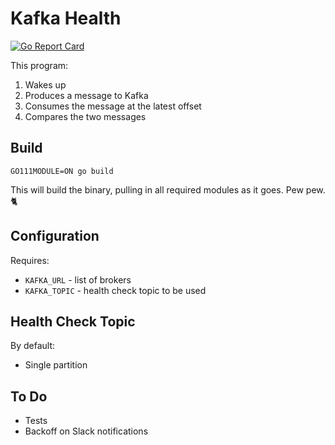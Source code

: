 # Kafka Health

[![Go Report Card](https://goreportcard.com/badge/github.com/chris-vest/kafka-health)](https://goreportcard.com/report/github.com/chris-vest/kafka-health)

This program:

1) Wakes up
2) Produces a message to Kafka
3) Consumes the message at the latest offset
4) Compares the two messages

## Build

`GO111MODULE=ON go build`

This will build the binary, pulling in all required modules as it goes. Pew pew. :cat2:

## Configuration

Requires:

* `KAFKA_URL` - list of brokers
* `KAFKA_TOPIC` - health check topic to be used

## Health Check Topic

By default:

* Single partition

## To Do

* Tests
* Backoff on Slack notifications